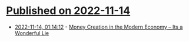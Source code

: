 # [Published on 2022-11-14](index.md)

* [2022-11-14, 01:14:12](https://news.ycombinator.com/item?id=33589163) - [Money Creation in the Modern Economy – Its a Wonderful Lie](https://andrewleahey.com/its-a-wonderful-lie-that-movie-misled-us-about-money/)
